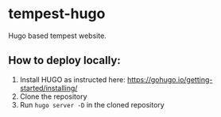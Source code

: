 # tempest-hugo
Hugo based tempest website.
## How to deploy locally:
1. Install HUGO as instructed here: https://gohugo.io/getting-started/installing/
2. Clone the repository
3. Run `hugo server -D` in the cloned repository
